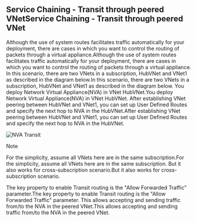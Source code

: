 ## <a name="service-chaining---transit-through-peered-vnet"></a><span data-ttu-id="c7181-101">Service Chaining - Transit through peered VNet</span><span class="sxs-lookup"><span data-stu-id="c7181-101">Service Chaining - Transit through peered VNet</span></span>
<span data-ttu-id="c7181-102">Although the use of system routes facilitates traffic automatically for your deployment, there are cases in which you want to control the routing of packets through a virtual appliance.</span><span class="sxs-lookup"><span data-stu-id="c7181-102">Although the use of system routes facilitates traffic automatically for your deployment, there are cases in which you want to control the routing of packets through a virtual appliance.</span></span>
<span data-ttu-id="c7181-103">In this scenario, there are two VNets in a subscription, HubVNet and VNet1 as described in the diagram below.</span><span class="sxs-lookup"><span data-stu-id="c7181-103">In this scenario, there are two VNets in a subscription, HubVNet and VNet1 as described in the diagram below.</span></span> <span data-ttu-id="c7181-104">You deploy Network Virtual Appliance(NVA) in VNet HubVNet.</span><span class="sxs-lookup"><span data-stu-id="c7181-104">You deploy Network Virtual Appliance(NVA) in VNet HubVNet.</span></span> <span data-ttu-id="c7181-105">After establishing VNet peering between HubVNet and VNet1, you can set up User Defined Routes and specify the next hop to NVA in the HubVNet.</span><span class="sxs-lookup"><span data-stu-id="c7181-105">After establishing VNet peering between HubVNet and VNet1, you can set up User Defined Routes and specify the next hop to NVA in the HubVNet.</span></span>

![NVA Transit](https://docstestmedia1.blob.core.windows.net/azure-media/includes/media/virtual-networks-create-vnetpeering-scenario-transit-include/figure01.PNG)

> [!NOTE]
> <span data-ttu-id="c7181-107">For the simplicity, assume all VNets here are in the same subscription.</span><span class="sxs-lookup"><span data-stu-id="c7181-107">For the simplicity, assume all VNets here are in the same subscription.</span></span> <span data-ttu-id="c7181-108">But it also works for cross-subscription scenario.</span><span class="sxs-lookup"><span data-stu-id="c7181-108">But it also works for cross-subscription scenario.</span></span>
> 
> 

<span data-ttu-id="c7181-109">The key property to enable Transit routing is the "Allow Forwarded Traffic" parameter.</span><span class="sxs-lookup"><span data-stu-id="c7181-109">The key property to enable Transit routing is the "Allow Forwarded Traffic" parameter.</span></span> <span data-ttu-id="c7181-110">This allows accepting and sending traffic from/to the NVA in the peered VNet.</span><span class="sxs-lookup"><span data-stu-id="c7181-110">This allows accepting and sending traffic from/to the NVA in the peered VNet.</span></span>  


